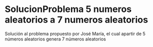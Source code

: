 # SolucionProblema 5 numeros aleatorios a 7 numeros aleatorios
Solución al problema propuesto por José María, el cual apartir de 5 números aleatorios genera 7 números aleatorios
